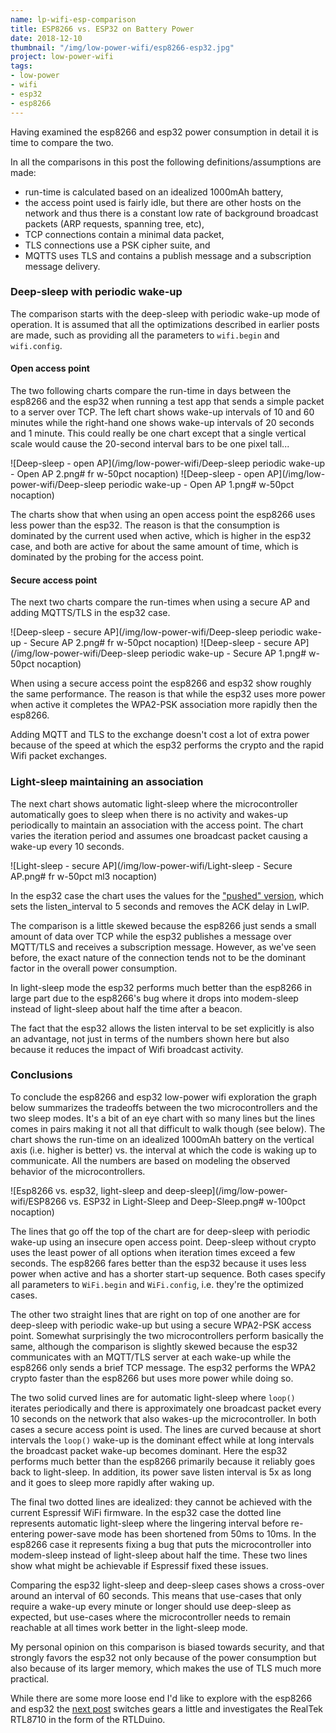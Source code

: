 ```yaml
---
name: lp-wifi-esp-comparison
title: ESP8266 vs. ESP32 on Battery Power
date: 2018-12-10
thumbnail: "/img/low-power-wifi/esp8266-esp32.jpg"
project: low-power-wifi
tags:
- low-power
- wifi
- esp32
- esp8266
---
```


Having examined the esp8266 and esp32 power consumption in detail it is time to
compare the two.
<!--more-->


In all the comparisons in this post the following definitions/assumptions are made:

- run-time is calculated based on an idealized 1000mAh battery,
- the access point used is fairly idle, but there are other hosts on the network and thus 
  there is a constant low rate of background broadcast packets (ARP requests, spanning tree, etc),
- TCP connections contain a minimal data packet,
- TLS connections use a PSK cipher suite, and
- MQTTS uses TLS and contains a publish message and a subscription message delivery.


### Deep-sleep with periodic wake-up

The comparison starts with the deep-sleep with periodic wake-up mode of operation.
It is assumed that all the optimizations described in earlier posts are made,
such as providing all the parameters to `wifi.begin` and `wifi.config`.

#### Open access point

The two following charts compare the run-time in days between the esp8266 and the esp32
when running a test app that sends a simple packet to a server over TCP. The left
chart shows wake-up intervals of 10 and 60 minutes while the right-hand one shows wake-up intervals
of 20 seconds and 1 minute. This could really be one chart except that a single vertical scale would
cause the 20-second interval bars to be one pixel tall...

![Deep-sleep - open AP](/img/low-power-wifi/Deep-sleep periodic wake-up - Open AP 2.png# fr w-50pct nocaption)
![Deep-sleep - open AP](/img/low-power-wifi/Deep-sleep periodic wake-up - Open AP 1.png# w-50pct nocaption)

The charts show that when using an open access point the esp8266 uses less power than the esp32.
The reason is that the consumption is dominated by the current used when active,
which is higher in the esp32 case,
and both are active for about the same amount of time,
which is dominated by the probing for the access point.

#### Secure access point

The next two charts compare the run-times when using a secure AP and adding MQTTS/TLS in the esp32
case.

![Deep-sleep - secure AP](/img/low-power-wifi/Deep-sleep periodic wake-up - Secure AP 2.png# fr w-50pct nocaption)
![Deep-sleep - secure AP](/img/low-power-wifi/Deep-sleep periodic wake-up - Secure AP 1.png# w-50pct nocaption)

When using a secure access point the esp8266 and esp32 show roughly the same performance.
The reason is that while the esp32 uses more power when active it completes the WPA2-PSK
association more rapidly then the esp8266.

Adding MQTT and TLS to the exchange doesn't cost a lot of extra power because of the speed at which
the esp32 performs the crypto and the rapid Wifi packet exchanges.

### Light-sleep maintaining an association

The next chart shows automatic light-sleep where the microcontroller automatically goes to sleep
when there is no activity and wakes-up periodically to maintain an association with the access point.
The chart varies the iteration period and assumes one broadcast packet causing a wake-up every 10
seconds.

![Light-sleep - secure AP](/img/low-power-wifi/Light-sleep - Secure AP.png# fr w-50pct ml3 nocaption)

In the esp32 case the chart uses the values for the ["pushed"
version](/2018/lp-wifi-esp32-pushed#to-the-limit),
which sets the listen_interval
to 5 seconds and removes the ACK delay in LwIP.

The comparison is a little skewed because the esp8266 just sends a small amount of data over TCP
while the esp32 publishes a message over MQTT/TLS and receives a subscription message.
However, as we've seen before, the exact nature of the connection tends not to be the dominant
factor in the overall power consumption.

In light-sleep mode the esp32 performs much better than the esp8266 in large part due to the
esp8266's bug where it drops into modem-sleep instead of light-sleep about half the time after a
beacon.

The fact that the esp32 allows the listen interval to be set explicitly is also an advantage, not
just in terms of the numbers shown here but also because it reduces the impact of Wifi broadcast
activity.

### Conclusions

To conclude the esp8266 and esp32 low-power wifi exploration the graph below summarizes the
tradeoffs between the two microcontrollers and the two sleep modes. It's a bit of an eye chart with
so many lines but the lines comes in pairs making it not all that difficult to walk though (see
below). The chart
shows the run-time on an idealized 1000mAh battery on the vertical axis (i.e. higher is better) vs.
the interval at which the code is waking up to communicate.
All the numbers are based on modeling the observed behavior of the microcontrollers.

![Esp8266 vs. esp32, light-sleep and deep-sleep](/img/low-power-wifi/ESP8266 vs. ESP32 in Light-Sleep and Deep-Sleep.png# w-100pct nocaption)

The lines that go off the top of the chart are for deep-sleep with periodic wake-up using an
insecure open access point.
Deep-sleep without crypto uses the least power of all options when
iteration times exceed a few seconds.
The esp8266 fares better than the esp32 because it uses less power when active and has a shorter
start-up sequence. Both cases specify all parameters to `WiFi.begin` and `WiFi.config`, i.e. they're
the optimized cases.

The other two straight lines that are right on top of one another are for deep-sleep with periodic
wake-up but using a secure WPA2-PSK access point.
Somewhat surprisingly the two microcontrollers perform basically the same, although the comparison
is slightly skewed because the esp32 communicates with an MQTT/TLS server at each wake-up while the
esp8266 only sends a brief TCP message.
The esp32 performs the WPA2 crypto faster than the esp8266 but uses more power while doing so.

The two solid curved lines are for automatic light-sleep where `loop()` iterates periodically and
there is approximately one broadcast packet every 10 seconds on the network that also wakes-up the
microcontroller. In both cases a secure access point is used.
The lines are curved because at short intervals the `loop()` wake-up is the dominant effect while at
long intervals the broadcast packet wake-up becomes dominant.
Here the esp32 performs much better than the esp8266 primarily because it reliably goes back to light-sleep.
In addition, its power save listen interval is 5x as long and
it goes to sleep more rapidly after waking up.

The final two dotted lines are idealized: they cannot be achieved with the current Espressif WiFi
firmware.
In the esp32 case the dotted line represents automatic light-sleep where the lingering interval
before re-entering power-save mode has been shortened from 50ms to 10ms. In the esp8266 case it
represents fixing a bug that puts the microcontroller into modem-sleep instead of light-sleep about
half the time. These two lines show what might be achievable if Espressif fixed these issues.

Comparing the esp32 light-sleep and deep-sleep cases shows a cross-over around an interval of 60
seconds. This means that use-cases that only require a wake-up every minute or longer should
use deep-sleep as expected, but use-cases where the microcontroller needs to remain reachable at all
times work better in the light-sleep mode.

My personal opinion on this comparison is biased towards security, and that strongly favors the
esp32 not only because of the power consumption but also because of its larger memory, which makes
the use of TLS much more practical.

While there are some more loose end I'd like to explore with the esp8266 and esp32 the
[next post](/2018/lp-wifi-rtl8710-lps) switches gears a little and investigates the RealTek RTL8710
in the form of the RTLDuino.
